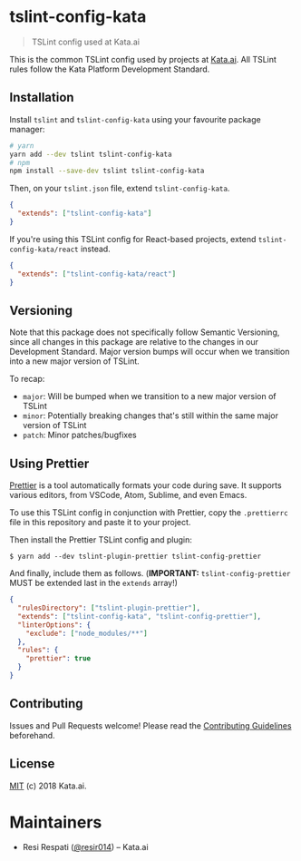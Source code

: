 # tslint-config-kata

> TSLint config used at Kata.ai

This is the common TSLint config used by projects at [Kata.ai](https://kata.ai). All TSLint rules follow the Kata Platform Development Standard.

## Installation

Install `tslint` and `tslint-config-kata` using your favourite package manager:

```bash
# yarn
yarn add --dev tslint tslint-config-kata
# npm
npm install --save-dev tslint tslint-config-kata
```

Then, on your `tslint.json` file, extend `tslint-config-kata`.

```json
{
  "extends": ["tslint-config-kata"]
}
```

If you're using this TSLint config for React-based projects, extend `tslint-config-kata/react` instead.

```json
{
  "extends": ["tslint-config-kata/react"]
}
```

## Versioning

Note that this package does not specifically follow Semantic Versioning, since all changes in this package are relative to the changes in our Development Standard. Major version bumps will occur when we transition into a new major version of TSLint.

To recap:

- `major`: Will be bumped when we transition to a new major version of TSLint
- `minor`: Potentially breaking changes that's still within the same major version of TSLint
- `patch`: Minor patches/bugfixes

## Using Prettier

[Prettier](https://prettier.io/) is a tool automatically formats your code during save. It supports various editors, from VSCode, Atom, Sublime, and even Emacs.

To use this TSLint config in conjunction with Prettier, copy the `.prettierrc` file in this repository and paste it to your project.

Then install the Prettier TSLint config and plugin:

```sh-session
$ yarn add --dev tslint-plugin-prettier tslint-config-prettier
```

And finally, include them as follows. (**IMPORTANT:** `tslint-config-prettier` MUST be extended last in the `extends` array!)

```json
{
  "rulesDirectory": ["tslint-plugin-prettier"],
  "extends": ["tslint-config-kata", "tslint-config-prettier"],
  "linterOptions": {
    "exclude": ["node_modules/**"]
  },
  "rules": {
    "prettier": true
  }
}
```

## Contributing

Issues and Pull Requests welcome! Please read the [Contributing Guidelines](CONTRIBUTING.md) beforehand.

## License

[MIT](LICENSE) (c) 2018 Kata.ai.

# Maintainers

- Resi Respati ([@resir014](https://twitter.com/resir014)) – Kata.ai
